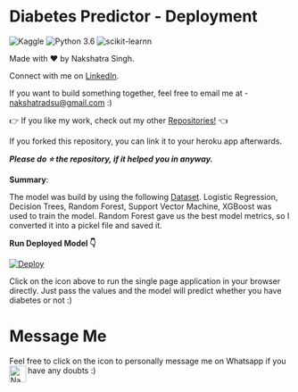 # Diabetes Predictor - Deployment

![Kaggle](https://img.shields.io/badge/Dataset-Kaggle-blue.svg) ![Python 3.6](https://img.shields.io/badge/Python-3.6-brightgreen.svg) ![scikit-learnn](https://img.shields.io/badge/Library-Scikit_Learn-orange.svg)

Made with ❤️ by Nakshatra Singh.

Connect with me on [LinkedIn](https://www.linkedin.com/in/nakshatrasinghh/).

If you want to build something together, feel free to email me at - nakshatradsu@gmail.com :)

👉 If you like my work, check out my other [Repositories!](https://github.com/nakshatrasinghh?tab=repositories) 👈

If you forked this repository, you can link it to your heroku app afterwards.

***Please do ⭐ the repository, if it helped you in anyway.***

**Summary**:

The model was build by using the following [Dataset](https://www.kaggle.com/johndasilva/diabetes). 
Logistic Regression, Decision Trees, Random Forest, Support Vector Machine, XGBoost was used to train the model. Random Forest gave us the best model metrics, so I converted it into a pickel file and saved it.

**Run Deployed Model 👇**

[![Deploy](https://www.vectorlogo.zone/logos/heroku/heroku-ar21.svg)](https://diabetes-predictor-heroku-app.herokuapp.com/)

Click on the icon above to run the single page application in your browser directly. Just pass the values and the model will predict whether you have diabetes or not :)

# Message Me
Feel free to click on the icon to personally message me on Whatsapp if you have any doubts :)
</a>
<a href="https://wa.link/8bt67v">
  <img align="left" alt="Nakshatra's Whatsapp" width="30px" src="https://image.flaticon.com/icons/svg/785/785767.svg" />
</a>
